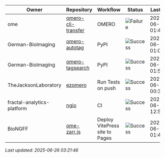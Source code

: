 | Owner | Repository | Workflow | Status | Last Run | URL |
| ----- | ---------- | -------- | ------ | -------- | --- |
| ome | [omero-cli-transfer](https://github.com/ome/omero-cli-transfer) | OMERO | ![Failure](https://img.shields.io/badge/Failure-red) | 2025-06-26 01:44:51 | [15891021810](https://github.com/ome/omero-cli-transfer/actions/runs/15891021810) |
| German-BioImaging | [omero-autotag](https://github.com/German-BioImaging/omero-autotag) | PyPI | ![Success](https://img.shields.io/badge/Success-brightgreen) | 2025-06-26 01:04:46 | [15890530103](https://github.com/German-BioImaging/omero-autotag/actions/runs/15890530103) |
| German-BioImaging | [omero-tagsearch](https://github.com/German-BioImaging/omero-tagsearch) | PyPI | ![Success](https://img.shields.io/badge/Success-brightgreen) | 2025-06-26 01:56:57 | [15891173522](https://github.com/German-BioImaging/omero-tagsearch/actions/runs/15891173522) |
| TheJacksonLaboratory | [ezomero](https://github.com/TheJacksonLaboratory/ezomero) | Run Tests on push | ![Success](https://img.shields.io/badge/Success-brightgreen) | 2025-06-22 00:36:45 | [15801168179](https://github.com/TheJacksonLaboratory/ezomero/actions/runs/15801168179) |
| fractal-analytics-platform | [ngio](https://github.com/fractal-analytics-platform/ngio) | CI | ![Success](https://img.shields.io/badge/Success-brightgreen) | 2025-06-24 12:56:11 | [15851043702](https://github.com/fractal-analytics-platform/ngio/actions/runs/15851043702) |
| BioNGFF | [ome-zarr.js](https://github.com/BioNGFF/ome-zarr.js) | Deploy VitePress site to Pages | ![Success](https://img.shields.io/badge/Success-brightgreen) | 2025-06-26 01:45:07 | [15891025207](https://github.com/BioNGFF/ome-zarr.js/actions/runs/15891025207) |


*Last updated: 2025-06-26 03:21:46*